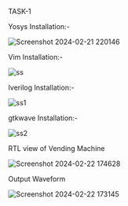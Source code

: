  TASK-1


Yosys Installation:-



![Screenshot 2024-02-21 220146](https://github.com/K-P-Shwetha/RISC-V/assets/160413577/ce1078e3-48da-4a67-8ec4-d072b0d05f25)




Vim Installation:-




![ss](https://github.com/K-P-Shwetha/RISC-V/assets/160413577/d82bbe84-06de-42b6-92a5-53794d8cb3c6)





Iverilog Installation:-




![ss1](https://github.com/K-P-Shwetha/RISC-V/assets/160413577/9d28cdf0-6450-4c6a-a4dc-90ea7863225b)





gtkwave Installation:-





![ss2](https://github.com/K-P-Shwetha/RISC-V/assets/160413577/4f78343d-36c6-408c-aac7-c043793e0481)






RTL view of Vending Machine





![Screenshot 2024-02-22 174628](https://github.com/K-P-Shwetha/RISC-V/assets/160413577/c9151312-9660-418f-8f99-7d16b0107173)





Output Waveform





![Screenshot 2024-02-22 173145](https://github.com/K-P-Shwetha/RISC-V/assets/160413577/7b41e22b-0c06-470c-9913-21561aa018d9)
